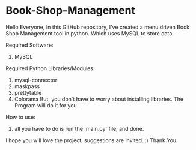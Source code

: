 # Book-Shop-Management
Hello Everyone, 
In this GitHub repository, I've created a menu driven Book Shop Management tool in python. Which uses MySQL to store data.

Required Software:
1. MySQL

Required Python Libraries/Modules:
1. mysql-connector
2. maskpass
3. prettytable
4. Colorama
But, you don't have to worry about installing libraries. The Program will do it for you.

How to use:
1. all you have to do is run the 'main.py' file, and done.

I hope you will love the project, suggestions are invited. :)
Thank You.
